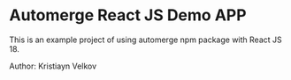 # Automerge React JS Demo APP

This is an example project of using automerge npm package with React JS 18.

Author: Kristiayn Velkov
